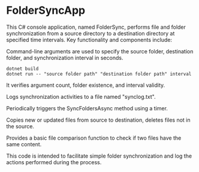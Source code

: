 # FolderSyncApp
This C# console application, named FolderSync, performs file and folder synchronization from a source directory to a destination directory at specified time intervals. Key functionality and components include:

Command-line arguments are used to specify the source folder, destination folder, and synchronization interval in seconds.

```
dotnet build
dotnet run -- "source folder path" "destination folder path" interval
```
It verifies argument count, folder existence, and interval validity.

Logs synchronization activities to a file named "synclog.txt".

Periodically triggers the SyncFoldersAsync method using a timer.

Copies new or updated files from source to destination, deletes files not in the source.

Provides a basic file comparison function to check if two files have the same content.

This code is intended to facilitate simple folder synchronization and log the actions performed during the process.
